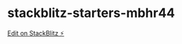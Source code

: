 # stackblitz-starters-mbhr44

[Edit on StackBlitz ⚡️](https://stackblitz.com/edit/stackblitz-starters-mbhr44)